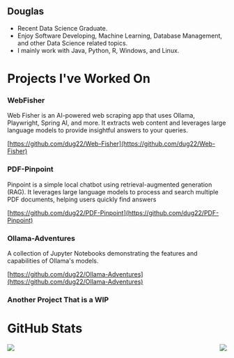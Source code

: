 ## Douglas 
- Recent Data Science Graduate.
- Enjoy Software Developing, Machine Learning, Database Management, and other Data Science related topics.
- I mainly work with Java, Python, R, Windows, and Linux.

# Projects I've Worked On

### WebFisher
Web Fisher is an AI-powered web scraping app that uses Ollama, Playwright, Spring AI, and more. It extracts web content and leverages large language models to provide insightful answers to your queries.

[https://github.com/dug22/Web-Fisher](https://github.com/dug22/Web-Fisher)

### PDF-Pinpoint

Pinpoint is a simple local chatbot using retrieval-augmented generation (RAG). It leverages large language models to process and search multiple PDF documents, helping users quickly find answers

[https://github.com/dug22/PDF-Pinpoint](https://github.com/dug22/PDF-Pinpoint)

### Ollama-Adventures

A collection of Jupyter Notebooks demonstrating the features and capabilities of Ollama's models.

[https://github.com/dug22/Ollama-Adventures](https://github.com/dug22/Ollama-Adventures)

### Another Project That is a WIP

<h1 align="left">GitHub Stats</h1>

<p align="left">
  <img align="left" src="https://github-readme-stats.vercel.app/api/top-langs/?username=dug22&hide_progress=true&theme=compact" />
</p>
<p align="right">
  <img align="right" src="https://github-readme-stats.vercel.app/api?username=dug22&theme=compact"/>
</p>

